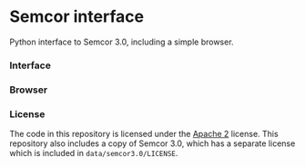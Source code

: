 # Semcor interface

Python interface to Semcor 3.0, including a simple browser.

### Interface

### Browser

### License

The code in this repository is licensed under the [Apache 2](https://www.apache.org/licenses/LICENSE-2.0) license. This repository also includes a copy of Semcor 3.0, which has a separate license which is included in `data/semcor3.0/LICENSE`.
